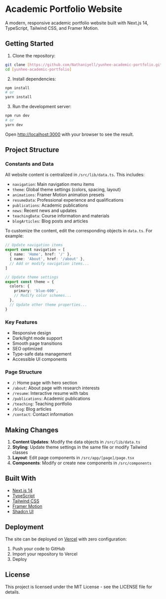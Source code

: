 # Academic Portfolio Website

A modern, responsive academic portfolio website built with Next.js 14, TypeScript, Tailwind CSS, and Framer Motion.

## Getting Started

1. Clone the repository:

```bash
git clone [https://github.com/Nathaniyell/yunhee-academic-portfolio.git]
cd [yunhee-academic-portfolio]
```

2. Install dependencies:

```bash
npm install
# or
yarn install
```

3. Run the development server:

```bash
npm run dev
# or
yarn dev
```

Open [http://localhost:3000](http://localhost:3000) with your browser to see the result.

## Project Structure

### Constants and Data
All website content is centralized in `/src/lib/data.ts`. This includes:

- `navigation`: Main navigation menu items
- `theme`: Global theme settings (colors, spacing, layout)
- `animations`: Framer Motion animation presets
- `resumeData`: Professional experience and qualifications
- `publications`: Academic publications
- `news`: Recent news and updates
- `teachingData`: Course information and materials
- `blogArticles`: Blog posts and articles

To customize the content, edit the corresponding objects in `data.ts`. For example:

```typescript
// Update navigation items
export const navigation = [
  { name: 'Home', href: '/' },
  { name: 'About', href: '/about' },
  // Add or modify navigation items...
]

// Update theme settings
export const theme = {
  colors: {
    primary: 'blue-600',
    // Modify color schemes...
  },
  // Update other theme properties...
}
```

### Key Features

- Responsive design
- Dark/light mode support
- Smooth page transitions
- SEO optimized
- Type-safe data management
- Accessible UI components

### Page Structure

- `/`: Home page with hero section
- `/about`: About page with research interests
- `/resume`: Interactive resume with tabs
- `/publications`: Academic publications
- `/teaching`: Teaching portfolio
- `/blog`: Blog articles
- `/contact`: Contact information

## Making Changes

1. **Content Updates**: Modify the data objects in `/src/lib/data.ts`
2. **Styling**: Update theme settings in the same file or modify Tailwind classes
3. **Layout**: Edit page components in `/src/app/[page]/page.tsx`
4. **Components**: Modify or create new components in `/src/components`

## Built With

- [Next.js 14](https://nextjs.org/)
- [TypeScript](https://www.typescriptlang.org/)
- [Tailwind CSS](https://tailwindcss.com/)
- [Framer Motion](https://www.framer.com/motion/)
- [Shadcn UI](https://ui.shadcn.com/)

## Deployment

The site can be deployed on [Vercel](https://vercel.com) with zero configuration:

1. Push your code to GitHub
2. Import your repository to Vercel
3. Deploy

## License

This project is licensed under the MIT License - see the LICENSE file for details.
